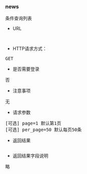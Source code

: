 ### news
<pre>
条件查询列表
</pre>

* URL
<pre>
<http://61.128.122.51/news.json>
</pre>

* HTTP请求方式：
<pre>
GET
</pre>

* 是否需要登录
<pre>
否
</pre>

* 注意事项
<pre>
无
</pre>

* 请求参数
<pre>
[可选] page=1 默认第1页  
[可选] per_page=50 默认每页50条
</pre>

* 返回结果
```json

```

* 返回结果字段说明
<pre>
略
</pre>



